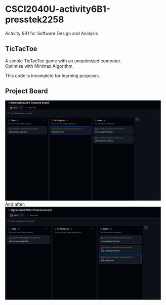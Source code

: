 # CSCI2040U-activity6B1-presstek2258

Activity 6B1 for Software Design and Analysis

## TicTacToe

A simple TicTacToe game with an unoptimized computer.  
Optimize with Minimax Algorithm.

This code is incomplete for learning purposes.

## Project Board

![project board](/img/board.png)
And after:
![project board after](/img/board2.png)
